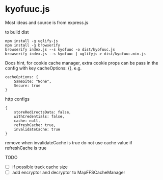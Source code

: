 # kyofuuc.js

Most ideas and source is from express.js


to build dist

```
npm install -g uglify-js
npm install -g browserify
browserify index.js --s kyofuuc -o dist/kyofuuc.js
browserify index.js --s kyofuuc | uglifyjs > dist/kyofuuc.min.js
```


Docs hint, 
for cookie cache manager, extra cookie props can be pass in the config with key
cacheOptions: {}, e.g.

```
cacheOptions: {
	SameSite: "None",
	Secure: true
}
```

http configs
```
{
	storeRedirectsData: false,
	withCredentials: false,
	cache: null,
	refreshCache: true,
	invalidateCache: true
}
```

remove when invalidateCache is true
do not use cache value if refreshCache is true

TODO

- [ ] if possible track cache size
- [ ] add encryptor and decryptor to MapFFSCacheManager